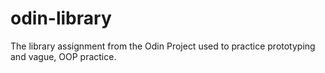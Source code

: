 # odin-library
The library assignment from the Odin Project used to practice prototyping and vague, OOP practice.
